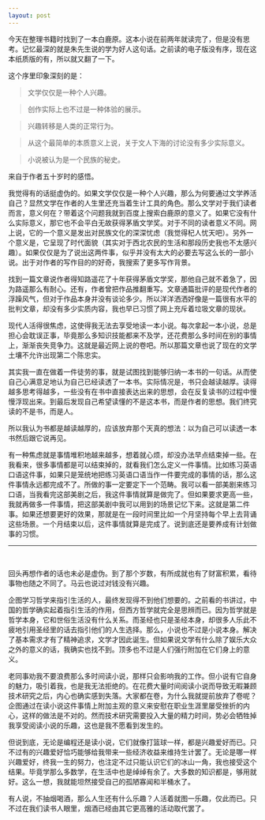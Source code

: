 ```yaml
---
layout: post
---
```


今天在整理书籍时找到了一本白鹿原。这本小说在前两年就读完了，但是没有思考。记忆最深的就是朱先生说的学为好人这句话。之前读的电子版没有序，现在这本纸质版的有，所以就又翻了一下。

这个序里印象深刻的是：

> 文学仅仅是一种个人兴趣。

> 创作实际上也不过是一种体验的展示。

> 兴趣转移是人类的正常行为。

> 从这个最简单的本质意义上说，关于文人下海的讨论没有多少实际意义。

> 小说被认为是一个民族的秘史。

来自于作者五十岁时的感悟。

我觉得有的话挺虚伪的。如果文学仅仅是一种个人兴趣，那么为何要通过文学养活自己？显然文学在作者的人生里还充当着生计工具的角色。那么文学对于我们读者而言，意义何在？带着这个问题我就到百度上搜索白鹿原的意义了。如果它没有什么实际意义，那它也不会平白无故获得茅盾文学奖。对于不同的读者意义不同。网上说，它的一个意义是发出对民族文化的深深忧虑（我觉得杞人忧天吧）。另外一个意义是，它呈现了时代面貌（其实对于西北农民的生活和那段历史我也不太感兴趣）。如果仅仅是为了说出这两件事，似乎并没有太大的必要去写这么长的一部小说。出于对作者的写作目的的好奇，我搜索了更多写作背景。

找到一篇文章说作者得知路遥花了十年获得茅盾文学奖，那他自己就不着急了，因为路遥那么有耐心。还有，作者曾把作品推翻重写。文章通篇批评的是现代作者的浮躁风气，但对于作品本身并没有谈论多少。所以洋洋洒洒好像是一篇很有水平的批判文章，却没有多少实质内容，我也早已习惯了网上充斥着垃圾文章的现状。

现代人活得很焦虑，这使得我无法去享受地读一本小说。每次拿起一本小说，总是担心会耽误正事，毕竟那么多知识技能都来不及学，还花费那么多时间在别的事情上，渐渐丧失竞争力。这就是最近网上说的卷吧。所以那篇文章也说了现在的文学土壤不允许出现第二个陈忠实。

其实我一直在做着一件徒劳的事，就是试图找到能够归纳一本书的一句话。从而使自己心满意足地认为自己已经读透了一本书。实际情况是，书只会越读越厚。读得越多思考得越多，一些没有在书中直接表达出来的思想，会在反复读书的过程中慢慢浮现出来。到最后发现自己希望读懂的不是这本书，而是作者的思想。我们终究读的不是书，而是人。

所以我认为书都是越读越厚的，应该放弃那个天真的想法：以为自己可以读透一本书然后跟它说再见。

有一种焦虑就是事情堆积地越来越多，想着就心烦，却没办法早点结束掉一些。在我看来，很多事情都是可以结束掉的，就看我们怎么定义一件事情。比如练习英语口语这件事，如果只是笼统地把练习英语口语当作一件要完成的事情的话，那么这件事情永远都完成不了。所做的事一定要定下一个范畴。我可以看一部美剧来练习口语，当我看完这部美剧之后，我这件事情就算是做完了。但如果要求更高一些，我就再做多一件事情，把这部美剧中我可以用到的场景记忆下来。这就是第二件事。如果还想要更好的效果，那就是在一段时间里比如一个月坚持每个早上去背诵这些场景。一个月结束以后，这件事情就算是完成了。说到底还是要养成有计划做事的习惯。

---
<br />

回头再想作者的话也未必是虚伪。到了那个岁数，有所成就也有了财富积累，看待事物也随之不同了。马云也说过对钱没有兴趣。

企图学习哲学来指引生活的人，最终发现得不到他们想要的。之前看的书讲过，中国的哲学确实起着指引生活的作用，但西方哲学就完全是思辨而已。因为哲学就是哲学本身，它和世俗生活没有什么关系。而圣经也只是圣经本身，却很多人乐此不疲地引用圣经里的话去指引他们的人生选择。那么，小说也不过是小说本身。解决了基本需求才有了精神追求，文学才因此诞生。但如果说文学有什么除了娱乐大众之外的意义的话，我确实也找不到。顶多也不过是人们强行附加在它们身上的意义。

老同事劝我不要浪费那么多时间读小说，那样只会影响我的工作。但小说有它自身的魅力，吸引着我，也是我无法拒绝的。在花费大量时间阅读小说而导致无暇兼顾技术研究之后，内心也确实感到失落。大家都在卷，为什么我就提前放弃了卷呢？企图通过在读小说这件事情上附加主观的意义来安慰在职业生涯里屡受挫折的内心，这样的做法是不对的。然而技术研究需要投入大量的精力时间，势必会牺牲掉我享受阅读小说的乐趣，这也是我不愿看到发生的。

但说到底，无论是编程还是读小说，它们就像打篮球一样，都是兴趣爱好而已。只不过有的兴趣爱好恰巧能够给我带来一些经济收益来维持生计罢了。无论是哪一样兴趣爱好，终我一生的努力，也注定不过只能认识它们的冰山一角，我也接受这个结果。毕竟学那么多数学，在生活中也是绰绰有余了。大多数的知识都是，够用就好。这么一想，我就能坦然接受自己的孤陋寡闻和半桶水了。

有人说，不抽烟喝酒，那么人生还有什么乐趣？人活着就图一乐趣，仅此而已。只不过在我们读书人眼里，烟酒已经由其它更高雅的活动取代罢了。

